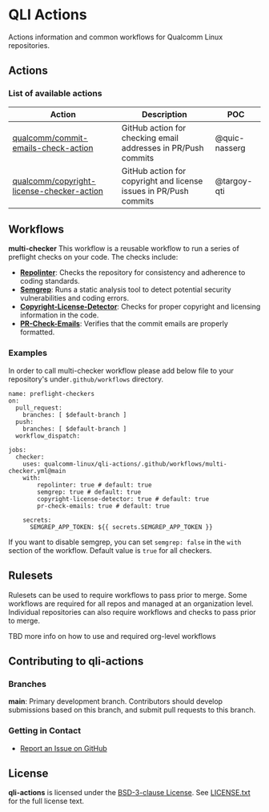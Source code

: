 # QLI Actions

Actions information and common workflows for Qualcomm Linux repositories.

## Actions

### List of available actions

| Action     | Description      | POC |
| ------------- | ------------- |------------- |
| [qualcomm/commit-emails-check-action](https://github.com/qualcomm/commit-emails-check-action) | GitHub action for checking email addresses in PR/Push commits | @quic-nasserg |
| [qualcomm/copyright-license-checker-action](https://github.com/qualcomm/copyright-license-checker-action) | GitHub action for copyright and license issues in PR/Push commits | @targoy-qti |

## Workflows

**multi-checker** This workflow is a reusable workflow to run a series of preflight checks on your code. The checks include:

* **[Repolinter](https://github.com/qualcomm-linux/qli-actions)**: Checks the repository for consistency and adherence to coding standards.
* **[Semgrep](https://github.com/qualcomm-linux/qli-actions)**: Runs a static analysis tool to detect potential security vulnerabilities and coding errors.
* **[Copyright-License-Detector](https://github.com/qualcomm/copyright-license-checker-action)**: Checks for proper copyright and licensing information in the code.
* **[PR-Check-Emails](https://github.com/qualcomm/commit-emails-check-action)**: Verifies that the commit emails are properly formatted.

### Examples
In order to call multi-checker workflow please add below file to your repository's under`.github/workflows` directory.
```
name: preflight-checkers 
on:
  pull_request:
    branches: [ $default-branch ]
  push:
    branches: [ $default-branch ]
  workflow_dispatch:

jobs:
  checker:
    uses: qualcomm-linux/qli-actions/.github/workflows/multi-checker.yml@main
    with:
        repolinter: true # default: true
        semgrep: true # default: true
        copyright-license-detector: true # default: true
        pr-check-emails: true # default: true

    secrets:
      SEMGREP_APP_TOKEN: ${{ secrets.SEMGREP_APP_TOKEN }}
```
If you want to disable semgrep, you can set `semgrep: false` in the `with` section of the workflow. Default value is `true` for all checkers.

## Rulesets

Rulesets can be used to require workflows to pass prior to merge. Some workflows are required for all repos and managed at an organization level. Individual repositories can also require workflows and checks to pass prior to merge.

TBD more info on how to use and required org-level workflows

## Contributing to qli-actions

### Branches

**main**: Primary development branch. Contributors should develop submissions based on this branch, and submit pull requests to this branch.

### Getting in Contact

* [Report an Issue on GitHub](../../issues)

## License

**qli-actions** is licensed under the [BSD-3-clause License](https://spdx.org/licenses/BSD-3-Clause.html). See [LICENSE.txt](LICENSE.txt) for the full license text.

